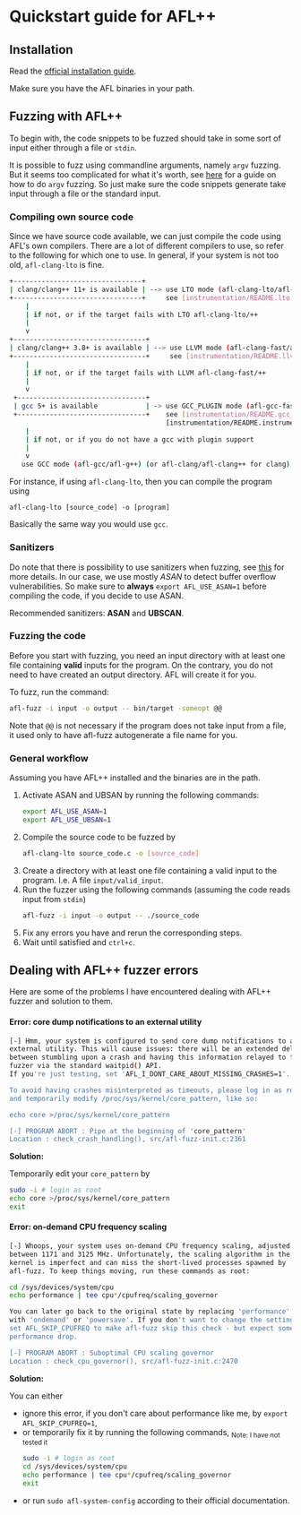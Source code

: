 # Quickstart guide for AFL++

## Installation

Read the [official installation guide](https://github.com/AFLplusplus/AFLplusplus/blob/stable/docs/INSTALL.md).

Make sure you have the AFL binaries in your path.

## Fuzzing with AFL++

To begin with, the code snippets to be fuzzed should take in some sort of input either through a file or `stdin`.

It is possible to fuzz using commandline arguments, namely `argv` fuzzing. But it seems too complicated for what it's worth, see [here](https://github.com/AFLplusplus/AFLplusplus/blob/stable/utils/argv_fuzzing/README.md) for a guide on how to do `argv` fuzzing. So just make sure the code snippets generate take input through a file or the standard input.

### Compiling own source code
Since we have source code available, we can just compile the code using AFL's own compilers. There are a lot of different compilers to use, so refer to the following for which one to use. In general, if your system is not too old, `afl-clang-lto` is fine.

```bash
+--------------------------------+
| clang/clang++ 11+ is available | --> use LTO mode (afl-clang-lto/afl-clang-lto++)
+--------------------------------+     see [instrumentation/README.lto.md](instrumentation/README.lto.md)
    |
    | if not, or if the target fails with LTO afl-clang-lto/++
    |
    v
+---------------------------------+
| clang/clang++ 3.8+ is available | --> use LLVM mode (afl-clang-fast/afl-clang-fast++)
+---------------------------------+     see [instrumentation/README.llvm.md](instrumentation/README.llvm.md)
    |
    | if not, or if the target fails with LLVM afl-clang-fast/++
    |
    v
 +--------------------------------+
 | gcc 5+ is available            | -> use GCC_PLUGIN mode (afl-gcc-fast/afl-g++-fast)
 +--------------------------------+    see [instrumentation/README.gcc_plugin.md](instrumentation/README.gcc_plugin.md) and
                                       [instrumentation/README.instrument_list.md](instrumentation/README.instrument_list.md)
    |
    | if not, or if you do not have a gcc with plugin support
    |
    v
   use GCC mode (afl-gcc/afl-g++) (or afl-clang/afl-clang++ for clang)
```

For instance, if using `afl-clang-lto`, then you can compile the program using
```
afl-clang-lto [source_code] -o [program]
```
Basically the same way you would use `gcc`.

### Sanitizers

Do note that there is possibility to use sanitizers when fuzzing, see [this](https://github.com/AFLplusplus/AFLplusplus/blob/stable/docs/fuzzing_in_depth.md#c-selecting-sanitizers) for more details. In our case, we use mostly *ASAN* to detect buffer overflow vulnerabilities. So make sure to **always** `export AFL_USE_ASAN=1` before compiling the code, if you decide to use ASAN.

Recommended sanitizers: **ASAN** and **UBSCAN**.

### Fuzzing the code

Before you start with fuzzing, you need an input directory with at least one file containing **valid** inputs for the program. On the contrary, you do not need to have created an output directory. AFL will create it for you.

To fuzz, run the command:
```bash
afl-fuzz -i input -o output -- bin/target -someopt @@
```

Note that `@@` is not necessary if the program does not take input from a file, it used only to have afl-fuzz autogenerate a file name for you.

### General workflow

Assuming you have AFL++ installed and the binaries are in the path.

1. Activate ASAN and UBSAN by running the following commands:
   ```bash
   export AFL_USE_ASAN=1
   export AFL_USE_UBSAN=1
   ```
2. Compile the source code to be fuzzed by
   ```bash
   afl-clang-lto source_code.c -o [source_code]
   ```
3. Create a directory with at least one file containing a valid input to the program. I.e. A file `input/valid_input`. 
3. Run the fuzzer using the following commands (assuming the code reads input from `stdin`)
   ```bash
   afl-fuzz -i input -o output -- ./source_code
   ```
4. Fix any errors you have and rerun the corresponding steps.
5. Wait until satisfied and `ctrl+c`.

## Dealing with AFL++ fuzzer errors
Here are some of the problems I have encountered dealing with AFL++ fuzzer and solution to them.

#### Error: core dump notifications to an external utility

```bash
[-] Hmm, your system is configured to send core dump notifications to an
external utility. This will cause issues: there will be an extended delay
between stumbling upon a crash and having this information relayed to the
fuzzer via the standard waitpid() API.
If you're just testing, set 'AFL_I_DONT_CARE_ABOUT_MISSING_CRASHES=1'.

To avoid having crashes misinterpreted as timeouts, please log in as root
and temporarily modify /proc/sys/kernel/core_pattern, like so:

echo core >/proc/sys/kernel/core_pattern

[-] PROGRAM ABORT : Pipe at the beginning of 'core_pattern'
Location : check_crash_handling(), src/afl-fuzz-init.c:2361
```

**Solution:**

Temporarily edit your `core_pattern` by
```bash
sudo -i # login as root
echo core >/proc/sys/kernel/core_pattern
exit
```


#### Error: on-demand CPU frequency scaling

```bash
[-] Whoops, your system uses on-demand CPU frequency scaling, adjusted
between 1171 and 3125 MHz. Unfortunately, the scaling algorithm in the
kernel is imperfect and can miss the short-lived processes spawned by
afl-fuzz. To keep things moving, run these commands as root:

cd /sys/devices/system/cpu
echo performance | tee cpu*/cpufreq/scaling_governor

You can later go back to the original state by replacing 'performance'
with 'ondemand' or 'powersave'. If you don't want to change the settings,
set AFL_SKIP_CPUFREQ to make afl-fuzz skip this check - but expect some
performance drop.

[-] PROGRAM ABORT : Suboptimal CPU scaling governor
Location : check_cpu_governor(), src/afl-fuzz-init.c:2470
```
**Solution:**

You can either
  - ignore this error, if you don't care about performance like me, by `export AFL_SKIP_CPUFREQ=1`,
  - or temporarily fix it by running the following commands, <sub>Note: I have not tested it</sub>
    ```bash
    sudo -i # login as root
    cd /sys/devices/system/cpu
    echo performance | tee cpu*/cpufreq/scaling_governor
    exit
    ```
  - or run `sudo afl-system-config` according to their official documentation.
